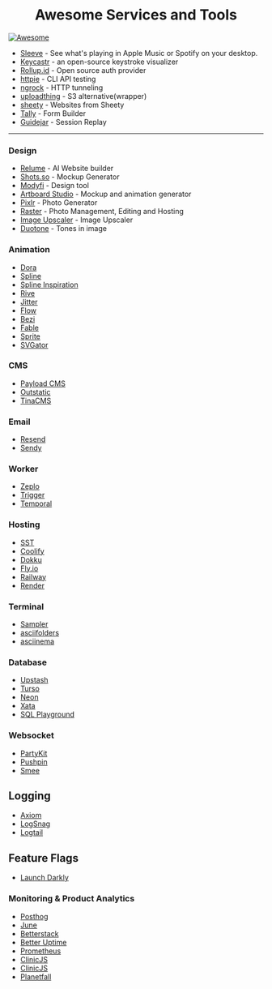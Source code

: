 <h1 align="center">
  Awesome Services and Tools
</h1>

[![Awesome](https://cdn.rawgit.com/sindresorhus/awesome/d7305f38d29fed78fa85652e3a63e154dd8e8829/media/badge.svg)](https://github.com/sindresorhus/awesome)

- [Sleeve](https://replay.software/sleeve) - See what's playing in Apple Music or Spotify on your desktop.
- [Keycastr](https://github.com/keycastr/keycastr) - an open-source keystroke visualizer
- [Rollup.id](https://rollup.id/) - Open source auth provider
- [httpie](https://httpie.io/) - CLI API testing
- [ngrock](https://ngrok.com/) - HTTP tunneling
- [uploadthing](https://uploadthing.com/) - S3 alternative(wrapper)
- [sheety](https://sheety.co/) - Websites from Sheety
- [Tally](https://tally.so/) - Form Builder
- [Guidejar](https://www.guidejar.com/) - Session Replay

---

### Design

- [Relume](https://www.relume.io/) - AI Website builder
- [Shots.so](https://shots.so/) - Mockup Generator
- [Modyfi](https://www.modyfi.com/) - Design tool
- [Artboard Studio](https://artboard.studio/) - Mockup and animation generator
- [Pixlr](https://pixlr.com/) - Photo Generator
- [Raster](https://raster.app/) - Photo Management, Editing and Hosting
- [Image Upscaler](https://clipdrop.co/image-upscaler) - Image Upscaler
- [Duotone](https://duotone.shapefactory.co/) - Tones in image

### Animation

- [Dora](https://www.dora.run/)
- [Spline](https://spline.design/)
- [Spline Inspiration](https://splinespiration.com/)
- [Rive](https://rive.app/)
- [Jitter](https://jitter.video/)
- [Flow](https://createwithflow.com/)
- [Bezi](https://www.bezi.com/)
- [Fable](https://www.fable.app/)
- [Sprite](https://spiritapp.io/)
- [SVGator](https://www.svgator.com/)

### CMS

- [Payload CMS](https://payloadcms.com/)
- [Outstatic](https://outstatic.com/)
- [TinaCMS](https://tina.io/)

### Email

- [Resend](https://resend.com/)
- [Sendy](https://sendy.co/)

### Worker

- [Zeplo](https://www.zeplo.io/)
- [Trigger](https://trigger.dev/)
- [Temporal](https://temporal.io/)

### Hosting

- [SST](https://sst.dev/)
- [Coolify](https://coolify.io/)
- [Dokku](https://dokku.com/)
- [Fly.io](https://fly.io/)
- [Railway](https://railway.app/)
- [Render](https://render.com/)

### Terminal

- [Sampler](https://sampler.dev/)
- [asciifolders](https://www.asciifolders.com/)
- [asciinema](https://asciinema.org/)

### Database

- [Upstash](https://upstash.com/)
- [Turso](https://turso.tech/)
- [Neon](https://neon.tech/)
- [Xata](https://xata.io/)
- [SQL Playground](https://uibakery.io/sql-playground)

### Websocket

- [PartyKit](https://www.partykit.io/)
- [Pushpin](https://pushpin.org/)
- [Smee](https://smee.io/)

## Logging

- [Axiom](https://www.axiom.co/)
- [LogSnag](https://logsnag.com/)
- [Logtail](https://betterstack.com/logtail)

## Feature Flags

- [Launch Darkly](https://launchdarkly.com/)

### Monitoring & Product Analytics

- [Posthog](https://posthog.com/)
- [June](https://www.june.so/)
- [Betterstack](https://betterstack.com/)
- [Better Uptime](https://betteruptime.com/)
- [Prometheus](https://prometheus.io/)
- [ClinicJS](https://clinicjs.org/)
- [ClinicJS](https://clinicjs.org/)
- [Planetfall](https://planetfall.io/)
